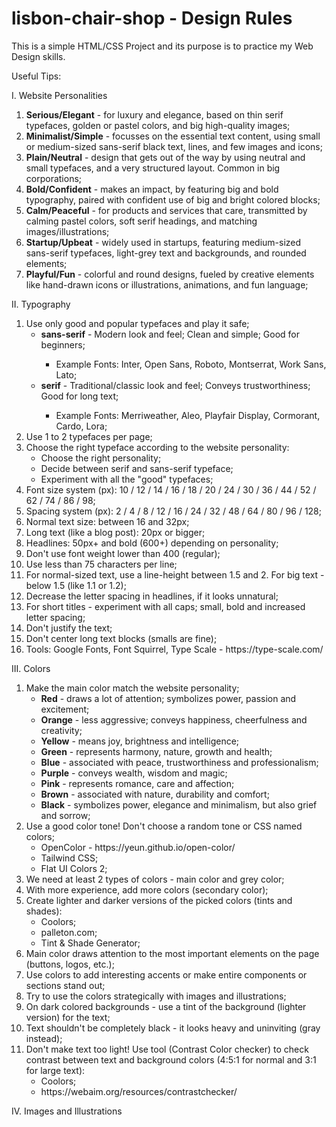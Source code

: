 # lisbon-chair-shop - Design Rules

This is a simple HTML/CSS Project and its purpose is to practice my Web Design skills.

Useful Tips: 

I. Website Personalities
  <ol>
    <li><strong>Serious/Elegant</strong> -  for luxury and elegance, based on thin serif typefaces, golden or pastel colors, and big high-quality images;</li>
    <li><strong>Minimalist/Simple</strong> -  focusses on the essential text content, using small or medium-sized sans-serif black text, lines, and few images and icons;</li>
    <li><strong>Plain/Neutral</strong> -  design that gets out of the way by using neutral and small typefaces, and a very structured layout. Common in big corporations;</li>
    <li><strong>Bold/Confident</strong> -  makes an impact, by featuring big and bold typography, paired with confident use of big and bright colored blocks;</li>
    <li><strong>Calm/Peaceful</strong> -  for products and services that care, transmitted by calming pastel colors, soft serif headings, and matching images/illustrations;</li>
    <li><strong>Startup/Upbeat</strong> - widely used in startups, featuring medium-sized sans-serif typefaces, light-grey text and backgrounds, and rounded elements;</li>
    <li><strong>Playful/Fun</strong> - colorful and round designs, fueled by creative elements like hand-drawn icons or illustrations, animations, and fun language;</li>
  </ol>

II. Typography
  <ol>
    <li>
      Use only good and popular typefaces and play it safe;
      <ul>
        <li><strong>sans-serif</strong> - Modern look and feel; Clean and simple; Good for beginners;</li>
        <ul>
          <li>Example Fonts: Inter, Open Sans, Roboto, Montserrat, Work Sans, Lato;</li>
        </ul>    
        <li><strong>serif</strong> - Traditional/classic look and feel; Conveys trustworthiness; Good for long text;</li>
        <ul>
          <li>Example Fonts: Merriweather, Aleo, Playfair Display, Cormorant, Cardo, Lora;</li>
        </ul>
      </ul> 
    </li>
    <li>Use 1 to 2 typefaces per page;</li>
    <li>
      Choose the right typeface according to the website personality:
      <ul>
        <li>Choose the right personality;</li>
        <li>Decide between serif and sans-serif typeface;</li>
        <li>Experiment with all the "good" typefaces; </li>
      </ul>
    </li>
    <li>Font size system (px): 10 / 12 / 14 / 16 / 18 / 20 / 24 / 30 / 36 / 44 / 52 / 62 / 74 / 86 / 98;</li>
    <li>Spacing system (px): 2 / 4 / 8 / 12 / 16 / 24 / 32 / 48 / 64 / 80 / 96 / 128;</li>
    <li>Normal text size: between 16 and 32px;</li>
    <li>Long text (like a blog post): 20px or bigger;</li>
    <li>Headlines: 50px+ and bold (600+) depending on personality;</li>
    <li>Don't use font weight lower than 400 (regular);</li>
    <li>Use less than 75 characters per line;</li>
    <li>For normal-sized text, use a line-height between 1.5 and 2. For big text - below 1.5 (like 1.1 or 1.2);</li>
    <li>Decrease the letter spacing in headlines, if it looks unnatural;</li>
    <li>For short titles - experiment with all caps; small, bold and increased letter spacing;</li>
    <li>Don't justify the text;</li>
    <li>Don't center long text blocks (smalls are fine);</li>
    <li>Tools: Google Fonts, Font Squirrel, Type Scale - https://type-scale.com/</li>
  </ol>
 
 III. Colors
  <ol>
    <li>
      Make the main color match the website personality;
      <ul>
        <li><strong>Red</strong> - draws a lot of attention; symbolizes power, passion and excitement;</li>
        <li><strong>Orange</strong> - less aggressive; conveys happiness, cheerfulness and creativity;</li>
        <li><strong>Yellow</strong> - means joy, brightness and intelligence;</li>
        <li><strong>Green</strong> - represents harmony, nature, growth and health;</li>
        <li><strong>Blue</strong> - associated with peace, trustworthiness and professionalism;</li>
        <li><strong>Purple</strong> - conveys wealth, wisdom and magic;</li>
        <li><strong>Pink</strong> - represents romance, care and affection;</li>
        <li><strong>Brown</strong> - associated with nature, durability and comfort;</li>
        <li><strong>Black</strong> - symbolizes power, elegance and minimalism, but also grief and sorrow;</li>
      </ul>
    </li>
    <li>
      Use a good color tone! Don't choose a random tone or CSS named colors;
      <ul>
        <li>OpenColor - https://yeun.github.io/open-color/</li>
        <li>Tailwind CSS;</li>
        <li>Flat UI Colors 2;</li>
      </ul>
    </li>
    <li>We need at least 2 types of colors - main color and grey color;</li>
    <li>With more experience, add more colors (secondary color);</li>
    <li>
      Create lighter and darker versions of the picked colors (tints and shades):
      <ul>
        <li>Coolors;</li>
        <li>palleton.com;</li>
        <li>Tint & Shade Generator;</li>
      </ul>
    </li>
    <li>Main color draws attention to the most important elements on the page (buttons, logos, etc.);</li>
    <li>Use colors to add interesting accents or make entire components or sections stand out;</li>
    <li>Try to use the colors strategically with images and illustrations;</li>
    <li>On dark colored backgrounds - use a tint of the background (lighter version) for the text;</li>
    <li>Text shouldn't be completely black - it looks heavy and uninviting (gray instead);</li>
    <li>
      Don't make text too light! Use tool (Contrast Color checker) to check contrast between text and background colors (4:5:1 for normal and 3:1 for large text):
      <ul>
        <li>Coolors;</li>
        <li>https://webaim.org/resources/contrastchecker/</li>
      </ul>
    </li>
  </ol>

IV. Images and Illustrations


